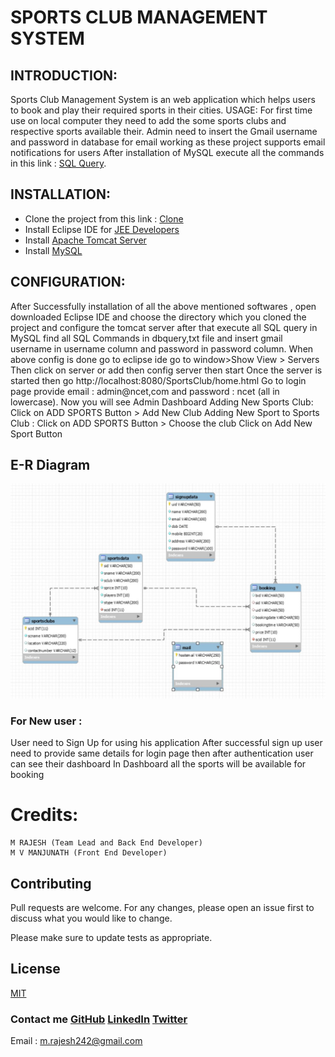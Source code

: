 # SPORTS CLUB MANAGEMENT SYSTEM

## INTRODUCTION:
Sports Club Management System is an web application which helps users to book and play their required sports in their cities.
USAGE:
For first time use on local computer they need to add the some sports clubs and respective sports available their.
Admin need to insert the Gmail username and password in database for email working as these project supports email notifications for users
After installation of MySQL execute all the commands in this link : [SQL Query](https://github.com/itsmrajesh/Sports-Club/blob/master/dbquery.txt).

## INSTALLATION:
- Clone the project from this link : [Clone](https://github.com/itsmrajesh/Sports-Club)
- Install Eclipse IDE for [JEE Developers](https://www.eclipse.org/downloads/packages/release/indigo/sr2/eclipse-ide-java-ee-developers)
- Install [Apache Tomcat Server](https://tomcat.apache.org/download-90.cgi)
- Install [MySQL](https://www.mysql.com/downloads/)

## CONFIGURATION:
After Successfully installation of all the above mentioned softwares , open downloaded Eclipse IDE and choose the directory which you cloned the project and configure the tomcat server after that execute all SQL query in MySQL find all SQL Commands in dbquery,txt file and insert gmail username in username column and password in password column.
When above config is done go to eclipse ide go to window>Show View > Servers 
Then click on server or add then config server then start 
Once the server is started then go http://localhost:8080/SportsClub/home.html
Go to login page provide email : admin@ncet,com and password : ncet (all in lowercase).
Now you will see Admin Dashboard 
Adding New Sports Club:
Click on ADD SPORTS Button > Add New Club 
Adding New Sport to Sports Club :
Click on ADD SPORTS Button > Choose the club Click on Add New Sport Button

## E-R Diagram

![ER Diagram](https://github.com/itsmrajesh/Sports-Club/blob/master/E-R%20Diagram.JPG?raw=true)

### For New user :
User need to Sign Up for using his application 
After successful sign up user need to provide same details for login page then after authentication user can see their dashboard
In Dashboard all the sports will be available for booking

# Credits:
	M RAJESH (Team Lead and Back End Developer)
	M V MANJUNATH (Front End Developer)
## Contributing
Pull requests are welcome. For any changes, please open an issue first to discuss what you would like to change.

Please make sure to update tests as appropriate.

## License
[MIT](https://choosealicense.com/licenses/mit/) 

	
### Contact me [GitHub](https://github.com/itsmrajesh)  [LinkedIn](https://linkedin.com/in/itsmrajesh/) [Twitter](https://github.com/itsmrajesh) 
Email : m.rajesh242@gmail.com
